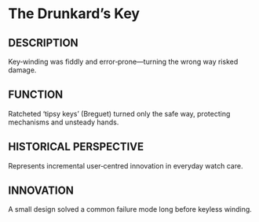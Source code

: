 # The Drunkard’s Key

## DESCRIPTION
Key‑winding was fiddly and error‑prone—turning the wrong way risked damage.

## FUNCTION
Ratcheted ‘tipsy keys’ (Breguet) turned only the safe way, protecting mechanisms and unsteady hands.

## HISTORICAL PERSPECTIVE
Represents incremental user‑centred innovation in everyday watch care.

## INNOVATION
A small design solved a common failure mode long before keyless winding.
